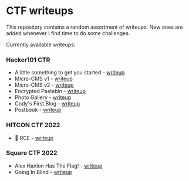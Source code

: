 # CTF writeups

This repository contains a random assortment of writeups. New ones are added whenever I find time to do some challenges.

Currently available writeups:

### Hacker101 CTR
- A little something to get you started - [writeup](./hacker101/01/README.md)
- Micro-CMS v1 - [writeup](./hacker101/02/README.md)
- Micro-CMS v2 - [writeup](./hacker101/03/README.md)
- Encrypted Pastebin - [writeup](./hacker101/04/README.md)
- Photo Gallery - [writeup](./hacker101/05/README.md)
- Cody's First Blog - [writeup](./hacker101/06/README.md)
- Postbook - [writeup](./hacker101/07/README.md)

### HITCON CTF 2022
- 🎲 RCE - [writeup](./hitconctf2022/rce/)

### Square CTF 2022
- Alex Hanlon Has The Flag! - [writeup](./squarectf2022/alex-hanlon-has-the-flag/)
- Going In Blind - [writeup](./squarectf2022/going-in-blind/)